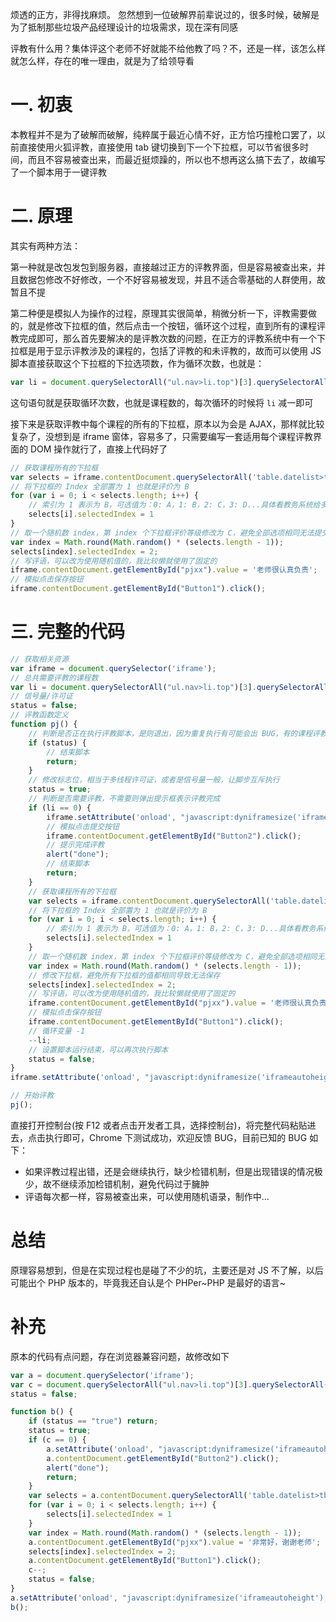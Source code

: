 烦透的正方，非得找麻烦。
忽然想到一位破解界前辈说过的，很多时候，破解是为了抵制那些垃圾产品经理设计的垃圾需求，现在深有同感

评教有什么用？集体评这个老师不好就能不给他教了吗？不，还是一样，该怎么样就怎么样，存在的唯一理由，就是为了给领导看

# 一. 初衷 #
本教程并不是为了破解而破解，纯粹属于最近心情不好，正方恰巧撞枪口罢了，以前直接使用火狐评教，直接使用 tab 键切换到下一个下拉框，可以节省很多时间，而且不容易被查出来，而最近挺烦躁的，所以也不想再这么搞下去了，故编写了一个脚本用于一键评教

# 二. 原理 #
其实有两种方法：

第一种就是改包发包到服务器，直接越过正方的评教界面，但是容易被查出来，并且数据包修改不好修改，一个不好容易被发现，并且不适合零基础的人群使用，故暂且不提

第二种便是模拟人为操作的过程，原理其实很简单，稍微分析一下，评教需要做的，就是修改下拉框的值，然后点击一个按钮，循环这个过程，直到所有的课程评教完成即可，那么首先要解决的是评教次数的问题，在正方的评教系统中有一个下拉框是用于显示评教涉及的课程的，包括了评教的和未评教的，故而可以使用 JS 脚本直接获取这个下拉框的下拉选项数，作为循环次数，也就是：
```js
var li = document.querySelectorAll("ul.nav>li.top")[3].querySelectorAll("ul.sub>li").length;
```
这句语句就是获取循环次数，也就是课程数的，每次循环的时候将 `li` 减一即可

接下来是获取评教中每个课程的所有的下拉框，原本以为会是 AJAX，那样就比较复杂了，没想到是 iframe 窗体，容易多了，只需要编写一套适用每个课程评教界面的 DOM 操作就行了，直接上代码好了

```js
// 获取课程所有的下拉框
var selects = iframe.contentDocument.querySelectorAll('table.datelist>tbody>tr>td>select');
// 将下拉框的 Index 全部置为 1 也就是评价为 B
for (var i = 0; i < selects.length; i++) {
    // 索引为 1 表示为 B，可选值为：0: A，1: B，2: C，3: D...具体看教务系统给多少个等级
    selects[i].selectedIndex = 1
}
// 取一个随机数 index，第 index 个下拉框评价等级修改为 C，避免全部选项相同无法提交
var index = Math.round(Math.random() * (selects.length - 1));
selects[index].selectedIndex = 2;
// 写评语，可以改为使用随机值的，我比较懒就使用了固定的
iframe.contentDocument.getElementById("pjxx").value = '老师很认真负责';
// 模拟点击保存按钮
iframe.contentDocument.getElementById("Button1").click();
```

# 三. 完整的代码 #
```js
// 获取相关资源
var iframe = document.querySelector('iframe');
// 总共需要评教的课程数
var li = document.querySelectorAll("ul.nav>li.top")[3].querySelectorAll("ul.sub>li").length;
// 信号量/许可证
status = false;
// 评教函数定义
function pj() {
    // 判断是否正在执行评教脚本，是则退出，因为重复执行有可能会出 BUG，有的课程评教不全，也就是只修改了部分下拉框，就被提交了
    if (status) {
        // 结束脚本
        return;
    }
    // 修改标志位，相当于多线程许可证，或者是信号量一般，让脚步互斥执行
    status = true;
    // 判断是否需要评教，不需要则弹出提示框表示评教完成
    if (li == 0) {
        iframe.setAttribute('onload', "javascript:dyniframesize('iframeautoheight');");
        // 模拟点击提交按钮
        iframe.contentDocument.getElementById("Button2").click();
        // 提示完成评教
        alert("done");
        // 结束脚本
        return;
    }
    // 获取课程所有的下拉框
    var selects = iframe.contentDocument.querySelectorAll('table.datelist>tbody>tr>td>select');
    // 将下拉框的 Index 全部置为 1 也就是评价为 B
    for (var i = 0; i < selects.length; i++) {
        // 索引为 1 表示为 B，可选值为：0: A，1: B，2: C，3: D...具体看教务系统给多少个等级
        selects[i].selectedIndex = 1
    }
    // 取一个随机数 index，第 index 个下拉框评价等级修改为 C，避免全部选项相同无法提交
    var index = Math.round(Math.random() * (selects.length - 1));
    // 修改下拉框，避免所有下拉框的值都相同导致无法保存
    selects[index].selectedIndex = 2;
    // 写评语，可以改为使用随机值的，我比较懒就使用了固定的
    iframe.contentDocument.getElementById("pjxx").value = '老师很认真负责';
    // 模拟点击保存按钮
    iframe.contentDocument.getElementById("Button1").click();
    // 循环变量 -1
    --li;
    // 设置脚本运行结束，可以再次执行脚本
    status = false;
}
iframe.setAttribute('onload', "javascript:dyniframesize('iframeautoheight'); pj();");

// 开始评教
pj();
```
直接打开控制台(按 F12 或者点击开发者工具，选择控制台)，将完整代码粘贴进去，点击执行即可，Chrome 下测试成功，欢迎反馈 BUG，目前已知的 BUG 如下：

- 如果评教过程出错，还是会继续执行，缺少检错机制，但是出现错误的情况极少，故不继续添加检错机制，避免代码过于臃肿
- 评语每次都一样，容易被查出来，可以使用随机语录，制作中...

# 总结 #
原理容易想到，但是在实现过程也是碰了不少的坑，主要还是对 JS 不了解，以后可能出个 PHP 版本的，毕竟我还自认是个 PHPer~PHP 是最好的语言~

# 补充 #
原本的代码有点问题，存在浏览器兼容问题，故修改如下

```js
var a = document.querySelector('iframe');
var c = document.querySelectorAll("ul.nav>li.top")[3].querySelectorAll("ul.sub>li").length;
status = false;

function b() {
    if (status == "true") return;
    status = true;
    if (c == 0) {
        a.setAttribute('onload', "javascript:dyniframesize('iframeautoheight');");
        a.contentDocument.getElementById("Button2").click();
        alert("done");
        return;
    }
    var selects = a.contentDocument.querySelectorAll('table.datelist>tbody>tr>td>select');
    for (var i = 0; i < selects.length; i++) {
        selects[i].selectedIndex = 1
    }
    var index = Math.round(Math.random() * (selects.length - 1));
    a.contentDocument.getElementById("pjxx").value = '非常好，谢谢老师';
    selects[index].selectedIndex = 2;
    a.contentDocument.getElementById("Button1").click();
    c--;
    status = false;
}
a.setAttribute('onload', "javascript:dyniframesize('iframeautoheight');b();");
b();
```